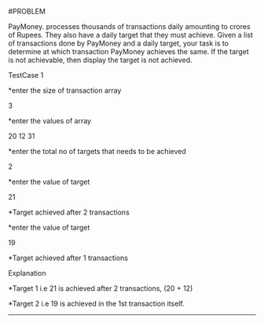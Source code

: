 #PROBLEM

PayMoney. processes thousands of transactions daily amounting to crores of Rupees.
They also have a daily target that they must achieve. Given a list of transactions done by
PayMoney and a daily target, your task is to determine at which transaction PayMoney
achieves the same. If the target is not achievable, then display the target is not achieved.

TestCase 1

*enter the size of transaction array

3

*enter the values of array

20 12 31

*enter the total no of targets that needs to be achieved

2

*enter the value of target

21

*Target achieved after 2 transactions


*enter the value of target

19

*Target achieved after 1 transactions


Explanation

*Target 1 i.e 21 is achieved after 2 transactions, (20 + 12)

*Target 2 i.e 19 is achieved in the 1st transaction itself.

-----------------------------------------------------------------------------------------------








